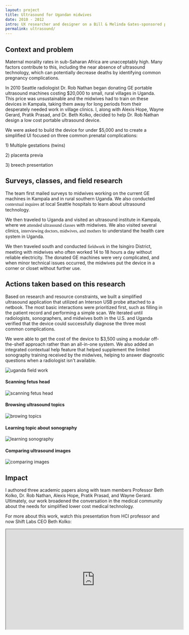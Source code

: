 ```yaml
---
layout: project
title: Ultrasound for Ugandan midwives
date: 2010 - 2012
intro: UX researcher and designer on a Bill & Melinda Gates-sponsored project focused on building a low-cost ultrasound device for midwives in developing regions, specifically for women working in rural environments.
permalink: ultrasound/
---
```


<div class="page-content"></div>

 <div class="page-content-alternative">
  <div class="wrapper">
    <div class="grid-display">
      <div class="row projectBody">
       <div class="col-2">
       </div>
       <div class="col-8">
       	<h2 class="projectTitle">Context and problem</h2>
        <p>Maternal morality rates in sub-Saharan Africa are unacceptably high. Many factors contribute to this, including the near absence of ultrasound technology, which can potentially decrease deaths by identifying common pregnancy complications.</p>
        <p>In 2010 Seattle radiologist Dr. Rob Nathan began donating GE portable ultrasound machines costing $20,000 to small, rural villages in Uganda. This price was unsustainable and the midwives had to train on these devices in Kampala, taking them away for long periods from their desperately needed work in village clinics. I, along with Alexis Hope, Wayne Gerard, Pratik Prasad, and Dr. Beth Kolko, decided to help Dr. Rob Nathan design a low cost portable ultrasound device.</p>
        <p>We were asked to build the device for under $5,000 and to create a simplified UI focused on three common prenatal complications:</p>
        <p>1) Multiple gestations (twins)</p>
        <p>2) placenta previa</p>
        <p>3) breech presentation</p>
    	</div>
      </div>
    </div>

  </div>
</div>


<div class="page-content">

  <div class="wrapper">
    <div class="grid-display">
      <div class="row">
       <div class="col-2">
       </div>
       <div class="col-8">
       	<h2 class="projectTitle">Surveys, classes, and field research</h2>
        <p>The team first mailed surveys to midwives working on the current GE machines in Kampala and in rural southern Uganda. We also conducted <span style="font-family:GT-Walsheim-Medium">contextual inquires</span> at local Seattle hospitals to learn about ultrasound technology.</p>
        <p>We then traveled to Uganda and visited an ultrasound institute in Kampala, where we <span style="font-family:GT-Walsheim-Medium">attended ultrasound classes</span> with midwives. We also visited several clinics, <span style="font-family:GT-Walsheim-Medium">interviewing doctors, midwives, and mothers</span> to understand the health care system in Uganda.</p>
<p> We then traveled south and conducted <span style="font-family:GT-Walsheim-Medium">fieldwork</span> in the Isingiro District, meeting with midwives who often worked 14 to 18 hours a day without reliable electricity. The donated GE machines were very complicated, and when minor technical issues occurred, the midwives put the device in a corner or closet without further use.</p>
      </div>
    </div>
  </div>

</div>
</div>



<div class="page-content-alternative">
  <div class="wrapper">
    <div class="grid-display">
      <div class="row projectBody">
       <div class="col-2">
       </div>
       <div class="col-8">
       	<h2 class="projectTitle">Actions taken based on this research</h2>
        <p>Based on research and resource constraints, we built a simplified ultrasound application that utilized an Interson USB probe attached to a netbook. The most basic interactions were prioritized first, such as filling in the patient record and performing a simple scan. We iterated until radiologists, sonographers, and midwives both in the U.S. and Uganda verified that the device could successfully diagnose the three most common complications.</p>
        <p>We were able to get the cost of the device to $3,500 using a modular off-the-shelf approach rather than an all-in-one system. We also added an integrated contextual help feature that helped supplement the limited sonography training received by the midwives, helping to answer diagnostic questions when a radiologist isn't available.</p>
        <img src="../assets/images/midwife2.jpg" alt="uganda field work">
        <h4 class="projectImage">Scanning fetus head</h4>
        <img src="../assets/images/ultrasound11.png" alt="scanning fetus head">
        <h4 class="projectImage">Browsing ultrasound topics</h4>
        <img src="../assets/images/ultrasound2.png" alt="browing topics">
        <h4 class="projectImage">Learning topic about sonography</h4>
        <img src="../assets/images/ultrasound12.png" alt="learning sonography">
        <h4 class="projectImage">Comparing ultrasound images</h4>
        <img src="../assets/images/ultrasound13.png" alt="comparing images">
      </div>
    </div>
  
  </div>

</div>
</div>


<div class="page-content">

  <div class="wrapper">
    <div class="grid-display">
      <div class="row">
       <div class="col-2">
       </div>
       <div class="col-8">
        <h2 class="projectTitle">Impact</h2>
        <p>
        I authored three academic papers along with team members Professor Beth Kolko, Dr. Rob Nathan, Alexis Hope, Pratik Prasad, and Wayne Gerard. Ultimately, our work broadened the conversation in the medical community about the needs for simplified lower cost medical technology.</p>
        <p>For more about this work, watch this presentation from HCI professor and now Shift Labs CEO Beth Kolko:</p>
        <div class="video-container"><iframe width="560" height="315" src="https://www.youtube.com/embed/1HqZXMXrJsg" allow="autoplay; encrypted-media" allowfullscreen></iframe></div>
      </div>
    </div>
  </div>

</div>
</div>



